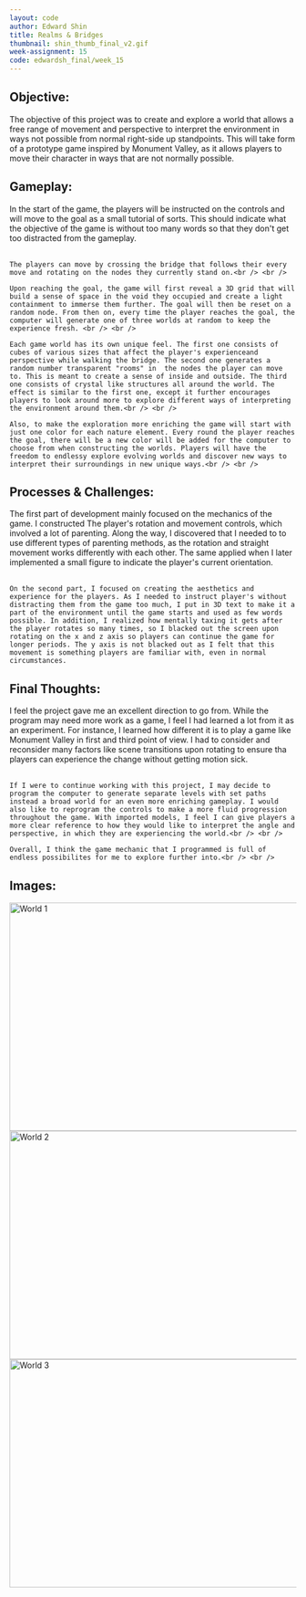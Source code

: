 ```yaml
---
layout: code
author: Edward Shin
title: Realms & Bridges
thumbnail: shin_thumb_final_v2.gif
week-assignment: 15
code: edwardsh_final/week_15
---
```


<h2>Objective:</h2>

<p>
    The objective of this project was to create and explore a world that allows a free range of movement and perspective to interpret the environment in ways not possible from normal right-side up standpoints. This will take form of a prototype game inspired by Monument Valley, as it allows players to move their character in ways that are not normally possible.
</p>


<h2>Gameplay:</h2>

<p>
    In the start of the game, the players will be instructed on the controls and will move to the goal as a small tutorial of sorts. This should indicate what the objective of the game is without too many words so that they don't get too distracted from the gameplay.<br /> <br /> 
    
    The players can move by crossing the bridge that follows their every move and rotating on the nodes they currently stand on.<br /> <br /> 
    
    Upon reaching the goal, the game will first reveal a 3D grid that will build a sense of space in the void they occupied and create a light containment to immerse them further. The goal will then be reset on a random node. From then on, every time the player reaches the goal, the computer will generate one of three worlds at random to keep the experience fresh. <br /> <br /> 
    
    Each game world has its own unique feel. The first one consists of cubes of various sizes that affect the player's experienceand perspective while walking the bridge. The second one generates a random number transparent "rooms" in  the nodes the player can move to. This is meant to create a sense of inside and outside. The third one consists of crystal like structures all around the world. The effect is similar to the first one, except it further encourages players to look around more to explore different ways of interpreting the environment around them.<br /> <br />
    
    Also, to make the exploration more enriching the game will start with just one color for each nature element. Every round the player reaches the goal, there will be a new color will be added for the computer to choose from when constructing the worlds. Players will have the freedom to endlessy explore evolving worlds and discover new ways to interpret their surroundings in new unique ways.<br /> <br /> 
</p>

<h2>Processes & Challenges: </h2>

<p>
    The first part of development mainly focused on the mechanics of the game. I constructed The player's rotation and movement controls, which involved a lot of parenting. Along the way, I discovered that I needed to to use different types of parenting methods, as the rotation and straight movement works differently with each other. The same applied when I later implemented a small figure to indicate the player's current orientation. <br /> <br /> 
    
    On the second part, I focused on creating the aesthetics and experience for the players. As I needed to instruct player's without distracting them from the game too much, I put in 3D text to make it a part of the environment until the game starts and used as few words possible. In addition, I realized how mentally taxing it gets after the player rotates so many times, so I blacked out the screen upon rotating on the x and z axis so players can continue the game for longer periods. The y axis is not blacked out as I felt that this movement is something players are familiar with, even in normal circumstances. 
</p>


<h2>Final Thoughts: </h2>

<p>
    I feel the project gave me an excellent direction to go from. While the program may need more work as a game, I feel I had learned a lot from it as an experiment. For instance, I learned how different it is to play a game like Monument Valley in first and third point of view. I had to consider and reconsider many factors like scene transitions upon rotating to ensure tha players can experience the change without getting motion sick. <br /> <br /> 
    
    If I were to continue working with this project, I may decide to program the computer to generate separate levels with set paths instead a broad world for an even more enriching gameplay. I would also like to reprogram the controls to make a more fluid progression throughout the game. With imported models, I feel I can give players a more clear reference to how they would like to interpret the angle and perspective, in which they are experiencing the world.<br /> <br /> 
    
    Overall, I think the game mechanic that I programmed is full of endless possibilites for me to explore further into.<br /> <br /> 
</p>

<h2>Images: </h2>

<img src="img/edwardsh/world1_2.png" alt="World 1" height="400" width="600">

<img src="img/edwardsh/world2_2.png" alt="World 2" height="400" width="600">

<img src="img/edwardsh/world3_2.png" alt="World 3" height="400" width="600">